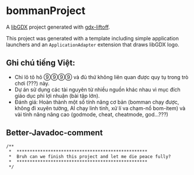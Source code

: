 # bommanProject

A [libGDX](https://libgdx.com/) project generated with [gdx-liftoff](https://github.com/tommyettinger/gdx-liftoff).

This project was generated with a template including simple application launchers and an `ApplicationAdapter` extension that draws libGDX logo.

## Ghi chú tiếng Việt:
- Chi lô tô hô ⑨⑨⑨⑨ và đủ thứ không liên quan được quy tụ trong trò chơi (???) này.
- Dự án sử dụng các tài nguyên từ nhiều nguồn khác nhau vì mục đích giáo dục phi lợi nhuận (bài tập lớn).
- Đánh giá: Hoàn thành một số tính năng cơ bản (bomman chạy được, không đi xuyên tường, AI chạy linh tinh, xử lí va chạm-nổ bom-item) và vài tính năng nâng cao (godmode, cheat, cheatmode, god...???)

## Better-Javadoc-comment
    /**
     *  **************************************************
     *  Bruh can we finish this project and let me die peace fully?
     *  **************************************************
     */
